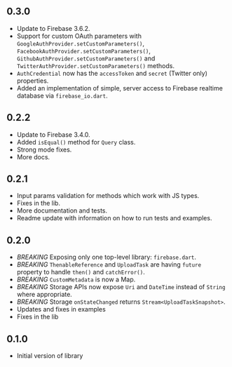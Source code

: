 ## 0.3.0

- Update to Firebase 3.6.2.
- Support for custom OAuth parameters with `GoogleAuthProvider.setCustomParameters()`,
  `FacebookAuthProvider.setCustomParameters()`, `GithubAuthProvider.setCustomParameters()` and
  `TwitterAuthProvider.setCustomParameters()` methods.
- `AuthCredential` now has the `accessToken` and `secret` (Twitter only) properties.
- Added an implementation of simple, server access to Firebase realtime database via `firebase_io.dart`.

## 0.2.2

- Update to Firebase 3.4.0.
- Added `isEqual()` method for `Query` class.
- Strong mode fixes.
- More docs.

## 0.2.1

- Input params validation for methods which work with JS types.
- Fixes in the lib.
- More documentation and tests.
- Readme update with information on how to run tests and examples.

## 0.2.0

- *BREAKING* Exposing only one top-level library: `firebase.dart`.
- *BREAKING* `ThenableReference` and `UploadTask` are having `future` property to handle `then()` and `catchError()`.
- *BREAKING* `CustomMetadata` is now a Map.
- *BREAKING* Storage APIs now expose `Uri` and `DateTime` instead of `String` where appropriate.
- *BREAKING* Storage `onStateChanged` returns `Stream<UploadTaskSnapshot>`.
- Updates and fixes in examples
- Fixes in the lib

## 0.1.0

- Initial version of library
